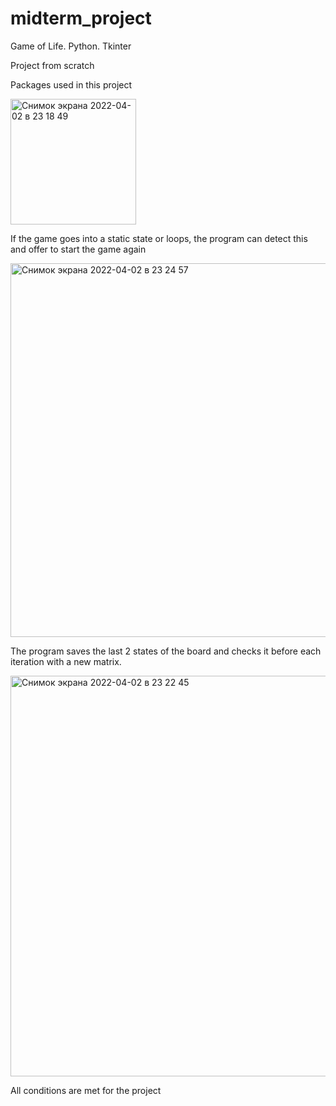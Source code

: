 # midterm_project

<!-- MIDTERM PROJECT ABDUKADYROV KAMOLIDDIN MATH21 -->

Game of Life. Python. Tkinter

Project from scratch

Packages used in this project

<img width="201" alt="Снимок экрана 2022-04-02 в 23 18 49" src="https://user-images.githubusercontent.com/102587248/161394004-deb97689-fc34-4409-b6d8-1bdd0e723fa9.png">

If the game goes into a static state or loops, the program can detect this and offer to start the game again

<img width="598" alt="Снимок экрана 2022-04-02 в 23 24 57" src="https://user-images.githubusercontent.com/102587248/161394228-9720722d-1acb-4e34-97d8-fa6475d7698d.png">


The program saves the last 2 states of the board and checks it before each iteration with a new matrix.

<img width="641" alt="Снимок экрана 2022-04-02 в 23 22 45" src="https://user-images.githubusercontent.com/102587248/161394148-ced0b64b-f03a-4d37-99ff-c2953c7b0204.png">

All conditions are met for the project
